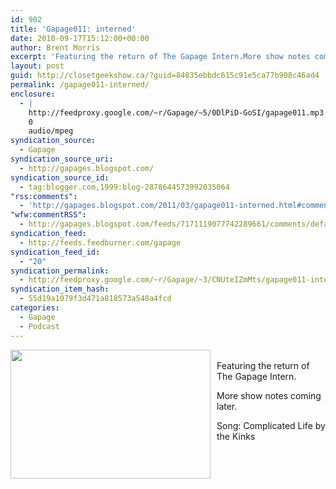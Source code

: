 ```yaml
---
id: 902
title: 'Gapage011: interned'
date: 2010-09-17T15:12:00+00:00
author: Brent Morris
excerpt: 'Featuring the return of The Gapage Intern.More show notes coming later.Song: Complicated Life by the Kinks'
layout: post
guid: http://closetgeekshow.ca/?guid=84835ebbdc615c91e5ca77b908c46ad4
permalink: /gapage011-interned/
enclosure:
  - |
    http://feedproxy.google.com/~r/Gapage/~5/0DlPiD-GoSI/gapage011.mp3
    0
    audio/mpeg
syndication_source:
  - Gapage
syndication_source_uri:
  - http://gapages.blogspot.com/
syndication_source_id:
  - tag:blogger.com,1999:blog-2878644573992035064
"rss:comments":
  - 'http://gapages.blogspot.com/2011/03/gapage011-interned.html#comment-form'
"wfw:commentRSS":
  - http://gapages.blogspot.com/feeds/7171119077742289661/comments/default
syndication_feed:
  - http://feeds.feedburner.com/gapage
syndication_feed_id:
  - "20"
syndication_permalink:
  - http://feedproxy.google.com/~r/Gapage/~3/CNUteIZmMts/gapage011-interned.html
syndication_item_hash:
  - 55d19a1079f3d471a818573a548a4fcd
categories:
  - Gapage
  - Podcast
---
```

<a href="http://2.bp.blogspot.com/-9aoMzYqV4CY/TYTJe_wM4qI/AAAAAAAAAlU/4k00Lzf9NBI/s1600/gapagelive2.jpg" onblur="try {parent.deselectBloggerImageGracefully();} catch(e) {}"><img alt="" border="0" src="http://2.bp.blogspot.com/-9aoMzYqV4CY/TYTJe_wM4qI/AAAAAAAAAlU/4k00Lzf9NBI/s320/gapagelive2.jpg" id="BLOGGER_PHOTO_ID_5585810972193120930" style="cursor: hand; cursor: pointer; float: left; height: 206px; margin: 0 10px 10px 0; width: 320px;" /></a>  
Featuring the return of The Gapage Intern.

More show notes coming later.

Song: Complicated Life by the Kinks<img src="http://feeds.feedburner.com/~r/Gapage/~4/CNUteIZmMts" height="1" width="1" alt="" />
